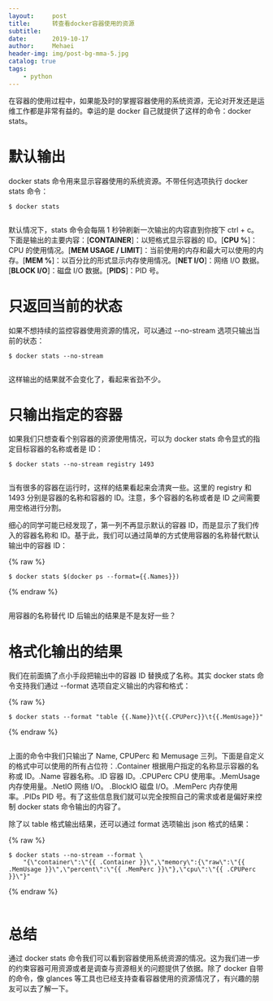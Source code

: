 ```yaml
---
layout:     post
title:      转查看docker容器使用的资源
subtitle:   
date:       2019-10-17
author:     Mehaei
header-img: img/post-bg-mma-5.jpg
catalog: true
tags:
    - python
---
```

在容器的使用过程中，如果能及时的掌握容器使用的系统资源，无论对开发还是运维工作都是非常有益的。幸运的是 docker 自己就提供了这样的命令：docker stats。

# 默认输出

docker stats 命令用来显示容器使用的系统资源。不带任何选项执行 docker stats 命令：

```
$ docker stats
```

<img src="https://images2017.cnblogs.com/blog/952033/201711/952033-20171112122248684-1876316537.png" alt="" />

默认情况下，stats 命令会每隔 1 秒钟刷新一次输出的内容直到你按下 ctrl + c。下面是输出的主要内容：[**CONTAINER**]：以短格式显示容器的 ID。[**CPU %**]：CPU 的使用情况。[**MEM USAGE / LIMIT**]：当前使用的内存和最大可以使用的内存。[**MEM %**]：以百分比的形式显示内存使用情况。[**NET I/O**]：网络 I/O 数据。[**BLOCK I/O**]：磁盘 I/O 数据。[**PIDS**]：PID 号。

# 只返回当前的状态

如果不想持续的监控容器使用资源的情况，可以通过 --no-stream 选项只输出当前的状态：

```
$ docker stats --no-stream
```

<img src="https://images2017.cnblogs.com/blog/952033/201711/952033-20171112122435513-2143443497.png" alt="" />

这样输出的结果就不会变化了，看起来省劲不少。

# 只输出指定的容器

如果我们只想查看个别容器的资源使用情况，可以为 docker stats 命令显式的指定目标容器的名称或者是 ID：

```
$ docker stats --no-stream registry 1493
```

<img src="https://images2017.cnblogs.com/blog/952033/201711/952033-20171112122547559-751487240.png" alt="" />

当有很多的容器在运行时，这样的结果看起来会清爽一些。这里的 registry 和 1493 分别是容器的名称和容器的 ID。注意，多个容器的名称或者是 ID 之间需要用空格进行分割。

细心的同学可能已经发现了，第一列不再显示默认的容器 ID，而是显示了我们传入的容器名称和 ID。基于此，我们可以通过简单的方式使用容器的名称替代默认输出中的容器 ID：

{% raw %}
```
$ docker stats $(docker ps --format={{.Names}})
```
{% endraw %}

<img src="https://images2017.cnblogs.com/blog/952033/201711/952033-20171112122722153-981911645.png" alt="" />

用容器的名称替代 ID 后输出的结果是不是友好一些？

# 格式化输出的结果

我们在前面搞了点小手段把输出中的容器 ID 替换成了名称。其实 docker stats 命令支持我们通过 --format 选项自定义输出的内容和格式：

{% raw %}
```
$ docker stats --format "table {{.Name}}\t{{.CPUPerc}}\t{{.MemUsage}}"
```
{% endraw %}

<img src="https://images2017.cnblogs.com/blog/952033/201711/952033-20171112122833575-1023683483.png" alt="" />

上面的命令中我们只输出了 Name, CPUPerc 和 Memusage 三列。下面是自定义的格式中可以使用的所有占位符：.Container    根据用户指定的名称显示容器的名称或 ID。.Name           容器名称。.ID                 容器 ID。.CPUPerc       CPU 使用率。.MemUsage  内存使用量。.NetIO           网络 I/O。       .BlockIO        磁盘 I/O。.MemPerc     内存使用率。.PIDs             PID 号。有了这些信息我们就可以完全按照自己的需求或者是偏好来控制 docker stats 命令输出的内容了。

除了以 table 格式输出结果，还可以通过 format 选项输出 json 格式的结果：

{% raw %}
```
$ docker stats --no-stream --format \
    "{\"container\":\"{{ .Container }}\",\"memory\":{\"raw\":\"{{ .MemUsage }}\",\"percent\":\"{{ .MemPerc }}\"},\"cpu\":\"{{ .CPUPerc }}\"}"
```
{% endraw %}

<img src="https://images2017.cnblogs.com/blog/952033/201711/952033-20171112122954716-1276833887.png" alt="" />

# 总结

通过 docker stats 命令我们可以看到容器使用系统资源的情况。这为我们进一步的约束容器可用资源或者是调查与资源相关的问题提供了依据。除了 docker 自带的命令，像 glances 等工具也已经支持查看容器使用的资源情况了，有兴趣的朋友可以去了解一下。
